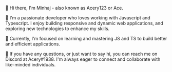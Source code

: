 👋 Hi there, I'm Minhaj - also known as Acery123 or Ace.

👀 I'm a passionate developer who loves working with Javascript and Typescript. I enjoy building responsive and dynamic web applications, and exploring new technologies to enhance my skills.

🌱 Currently, I'm focused on learning and mastering JS and TS to build better and efficient applications.

💬 If you have any questions, or just want to say hi, you can reach me on Discord at Acery#1938. I'm always eager to connect and collaborate with like-minded individuals.

